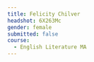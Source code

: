 ```yaml
---
title: Felicity Chilver
headshot: 6X263Mc
gender: female
submitted: false
course:
  - English Literature MA
---
```

